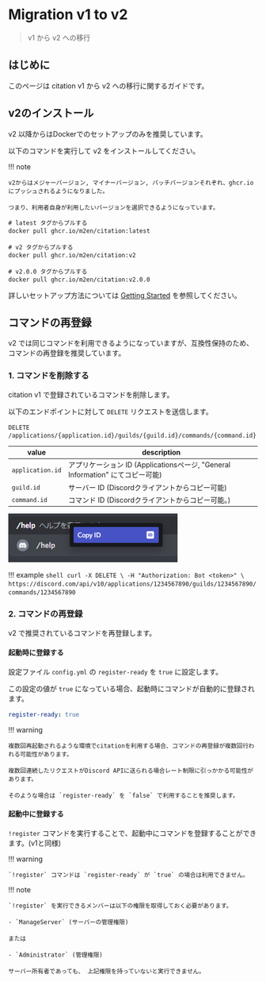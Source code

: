 # Migration v1 to v2
> v1 から v2 への移行

## はじめに

このページは citation v1 から v2 への移行に関するガイドです。

## v2のインストール

v2 以降からはDockerでのセットアップのみを推奨しています。

以下のコマンドを実行して v2 をインストールしてください。

!!! note

    v2からはメジャーバージョン, マイナーバージョン, パッチバージョンそれぞれ、ghcr.ioにプッシュされるようになりました。

    つまり、利用者自身が利用したいバージョンを選択できるようになっています。

```shell
# latest タグからプルする
docker pull ghcr.io/m2en/citation:latest

# v2 タグからプルする
docker pull ghcr.io/m2en/citation:v2

# v2.0.0 タグからプルする
docker pull ghcr.io/m2en/citation:v2.0.0
```

詳しいセットアップ方法については [Getting Started](./getting-started.md) を参照してください。

## コマンドの再登録

v2 では同じコマンドを利用できるようになっていますが、互換性保持のため、コマンドの再登録を推奨しています。

### 1. コマンドを削除する

citation v1 で登録されているコマンドを削除します。

以下のエンドポイントに対して `DELETE` リクエストを送信します。

```https
DELETE /applications/{application.id}/guilds/{guild.id}/commands/{command.id}
```

| value | description                                                  |
| ---- |--------------------------------------------------------------|
| `application.id` | アプリケーション ID (Applicationsページ, "General Information" にてコピー可能) |
| `guild.id` | サーバー ID (Discordクライアントからコピー可能)                               |
| `command.id` | コマンド ID (Discordクライアントからコピー可能。)                     |

![コマンドIDのコピー方法](./images/002051.png)

!!! example
    ```shell
    curl -X DELETE \
        -H "Authorization: Bot <token>" \
        https://discord.com/api/v10/applications/1234567890/guilds/1234567890/commands/1234567890
    ```

### 2. コマンドの再登録

v2 で推奨されているコマンドを再登録します。

#### 起動時に登録する

設定ファイル `config.yml` の `register-ready` を `true` に設定します。

この設定の値が `true` になっている場合、起動時にコマンドが自動的に登録されます。

```yaml
register-ready: true
```

!!! warning

    複数回再起動されるような環境でcitationを利用する場合、コマンドの再登録が複数回行われる可能性があります。
    
    複数回連続したリクエストがDiscord APIに送られる場合レート制限に引っかかる可能性があります。

    そのような場合は `register-ready` を `false` で利用することを推奨します。

#### 起動中に登録する

`!register` コマンドを実行することで、起動中にコマンドを登録することができます。(v1と同様)

!!! warning
    
    `!register` コマンドは `register-ready` が `true` の場合は利用できません。

!!! note
    
    `!register` を実行できるメンバーは以下の権限を取得しておく必要があります。

    - `ManageServer` (サーバーの管理権限)

    または

    - `Administrator` (管理権限)

    サーバー所有者であっても、 上記権限を持っていないと実行できません。

